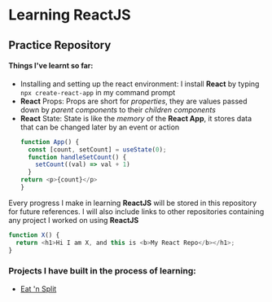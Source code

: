 # Learning ReactJS
## Practice Repository

#### Things I've learnt so far:

* Installing and setting up the react environment:
    I install **React** by typing ```npx create-react-app``` in my command prompt
* **React** Props:
    Props are short for _properties_, they are values passed down by _parent components_ to their _children components_
* **React** State:
    State is like the _memory_ of the **React App**, it stores data that can be changed later by an event or action
    ``` javascript
    function App() {
      const [count, setCount] = useState(0);
      function handleSetCount() {
        setCount((val) => val + 1)
      }
    return <p>{count}</p>
    }
    ```

Every progress I make in learning __ReactJS__ will be stored in this repository for future references.
I will also include links to other repositories containing any project I worked on using **ReactJS**

```javascript
function X() {
  return <h1>Hi I am X, and this is <b>My React Repo</b></h1>;
}
```

### Projects I have built in the process of learning:
* [Eat 'n Split](https://github.com/SimpleX-T/Eat-n-Split)
